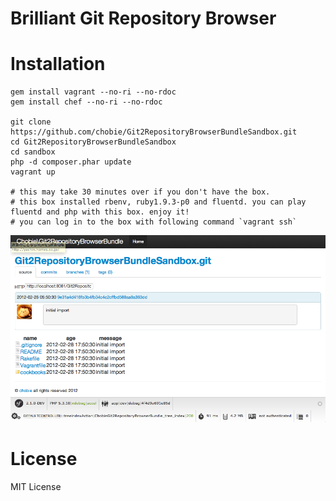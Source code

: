 # Brilliant Git Repository Browser


# Installation

````
gem install vagrant --no-ri --no-rdoc
gem install chef --no-ri --no-rdoc

git clone https://github.com/chobie/Git2RepositoryBrowserBundleSandbox.git
cd Git2RepositoryBrowserBundleSandbox
cd sandbox
php -d composer.phar update
vagrant up

# this may take 30 minutes over if you don't have the box.
# this box installed rbenv, ruby1.9.3-p0 and fluentd. you can play fluentd and php with this box. enjoy it!
# you can log in to the box with following command `vagrant ssh`
````

[![screenshot](https://github.com/chobie/Git2RepositoryBrowserBundleSandbox/raw/master/images/git2repositorybrowserbundle.png)](http://travis-ci.org/chobie/fluent-logger-php)
# License

MIT License
